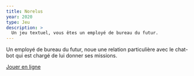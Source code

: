 ```yaml
---
title: Norelus
year: 2020
type: Jeu
description: >
  Un jeu textuel, vous êtes un employé de bureau du futur.
---
```


Un employé de bureau du futur, noue une relation particulière avec le chat-bot qui est chargé de lui donner ses missions.

[Jouer en ligne](https://achtaitaipai.itch.io/norelus)
